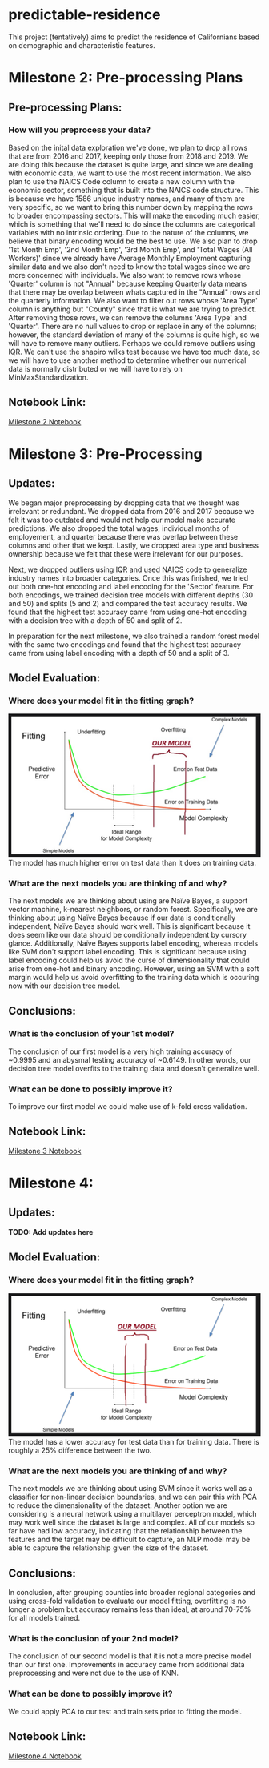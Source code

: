 # predictable-residence
This project (tentatively) aims to predict the residence of Californians based on demographic and characteristic features.

# Milestone 2: Pre-processing Plans

## Pre-processing Plans:
### How will you preprocess your data?
Based on the inital data exploration we've done, we plan to drop all rows that are from 2016 and 2017, keeping only those from 2018 and 2019. We are doing this because the dataset is quite large, and since we are dealing with economic data, we want to use the most recent information. We also plan to use the NAICS Code column to create a new column with the economic sector, something that is built into the NAICS code structure. This is because we have 1586 unique industry names, and many of them are very specific, so we want to bring this number down by mapping the rows to broader encompassing sectors. This will make the encoding much easier, which is something that we'll need to do since the columns are categorical variables with no intrinsic ordering. Due to the nature of the columns, we believe that binary encoding would be the best to use. We also plan to drop '1st Month Emp', '2nd Month Emp', '3rd Month Emp', and 'Total Wages (All Workers)' since we already have Average Monthly Employment capturing similar data and we also don't need to know the total wages since we are more concerned with individuals. We also want to remove rows whose 'Quarter' column is not "Annual" because keeping Quarterly data means that there may be overlap between whats captured in the "Annual" rows and the quarterly information. We also want to filter out rows whose 'Area Type' column is anything but "County" since that is what we are trying to predict. After removing those rows, we can remove the columns 'Area Type' and 'Quarter'. There are no null values to drop or replace in any of the columns; however, the standard deviation of many of the columns is quite high, so we will have to remove many outliers. Perhaps we could remove outliers using IQR. We can't use the shapiro wilks test because we have too much data, so we will have to use another method to determine whether our numerical data is normally distributed or we will have to rely on MinMaxStandardization.

## Notebook Link:
[Milestone 2 Notebook](https://github.com/ericstratford/predictable-residence/blob/Milestone2/CA_Residence_Prediction.ipynb)

# Milestone 3: Pre-Processing

## Updates:
We began major preprocessing by dropping data that we thought was irrelevant or redundant. We dropped data from 2016 and 2017 because we felt it was too outdated and would not help our model make accurate predictions. We also dropped the total wages, individual months of employement, and quarter because there was overlap between these columns and other that we kept. Lastly, we dropped area type and business ownership because we felt that these were irrelevant for our purposes.

Next, we dropped outliers using IQR and used NAICS code to generalize industry names into broader categories. Once this was finished, we tried out both one-hot encoding and label encoding for the 'Sector' feature. For both encodings, we trained decision tree models with different depths (30 and 50) and splits (5 and 2) and compared the test accuracy results. We found that the highest test accuracy came from using one-hot encoding with a decision tree with a depth of 50 and split of 2.

In preparation for the next milestone, we also trained a random forest model with the same two encodings and found that the highest test accuracy came from using label encoding with a depth of 50 and a split of 3.

## Model Evaluation:
### Where does your model fit in the fitting graph?
![model fit](MST3_graph.jpg)
The model has much higher error on test data than it does on training data.
### What are the next models you are thinking of and why?
The next models we are thinking about using are Naïve Bayes, a support vector machine, k-nearest neighbors, or random forest. Specifically, we are thinking about using Naïve Bayes because if our data is conditionally independent, Naïve Bayes should work well. This is significant because it does seem like our data should be conditionally independent by cursory glance. Additionally, Naïve Bayes supports label encoding, whereas models like SVM don't support label encoding. This is significant because using label encoding could help us avoid the curse of dimensionality that could arise from one-hot and binary encoding. However, using an SVM with a soft margin would help us avoid overfitting to the training data which is occuring now with our decision tree model.

## Conclusions:
### What is the conclusion of your 1st model? 
The conclusion of our first model is a very high training accuracy of ~0.9995 and an abysmal testing accuracy of ~0.6149. In other words, our decision tree model overfits to the training data and doesn't generalize well.
### What can be done to possibly improve it?
To improve our first model we could make use of k-fold cross validation.

## Notebook Link:
[Milestone 3 Notebook](https://github.com/ericstratford/predictable-residence/blob/Milestone3/CA_Residence_Prediction.ipynb)

# Milestone 4:

## Updates:
**TODO: Add updates here**

## Model Evaluation:
### Where does your model fit in the fitting graph?
![model fit](MST4_graph.png)
The model has a lower accuracy for test data than for training data. There is roughly a 25% difference between the two.
### What are the next models you are thinking of and why?
The next models we are thinking about using SVM since it works well as a classifier for non-linear decision boundaries, and we can pair this with PCA to reduce the dimensionality of the dataset. Another option we are considering is a neural network using a multilayer perceptron model, which may work well since the dataset is large and complex. All of our models so far have had low accuracy, indicating that the relationship between the features and the target may be difficult to capture, an MLP model may be able to capture the relationship given the size of the dataset.

## Conclusions:
In conclusion, after grouping counties into broader regional categories and using cross-fold validation to evaluate our model fitting, overfitting is no longer a problem but accuracy remains less than ideal, at around 70-75% for all models trained.
### What is the conclusion of your 2nd model? 
The conclusion of our second model is that it is not a more precise model than our first one. Improvements in accuracy came from additional data preprocessing and were not due to the use of KNN. 
### What can be done to possibly improve it?
We could apply PCA to our test and train sets prior to fitting the model.

## Notebook Link:
[Milestone 4 Notebook](https://github.com/ericstratford/predictable-residence/blob/Milestone4/CA_Residence_Prediction.ipynb)
